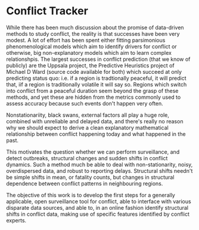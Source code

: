 # Conflict Tracker

While there has been much discussion about the promise of data-driven methods to study conflict, the reality is that successes have been very modest.   A lot of effort has been spent either fitting parsimonious phenomenological models which aim to identify drivers for conflict or otherwise, big non-explanatory models which aim to learn complex relationshpis.   The largest successes in conflict prediction (that we know of publicly) are the Uppsala project,  the Predictive Heuristics project of Michael D Ward (source code available for both) which succeed at only predicting status quo:  i.e. if a region is tradtionally peaceful, it will predict that, iif a region is traditionally volatile it will say so.  Regions which switch into conflict from a peaceful duration seem beyond the grasp of these methods, and yet these are hidden from the metrics commonly used to assess accuracy because such events don't happen very often.  

Nonstationariity,  black swans, external factors all play a huge role, combined with unreliable and delayed data, and there's really no reason why we should expect to derive a clean explanatory mathematical relationship between conflict happening today and what happened in the past.

This motivates the question whether we can perform surveillance, and detect outbreaks, structural changes and sudden shifts in conflict dynamics.   Such a method much be able to deal with non-stationarity,  noisy, overdispersed data, and robust to reporting delays.   Structural shifts needn't be simple shifts in mean, or fatality counts, but changes in structural dependence between conflict patterns in neighbouring regions.   

The objective of this work is to develop the first steps for a generally applicable, open surveillance tool for conflict,  able to interface with various disparate data sources, and able to, in an online fashion identify structural shifts in conflict data, making use of specific features identified by conflict experts.   
